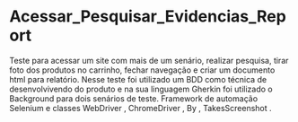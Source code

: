 # Acessar_Pesquisar_Evidencias_Report

Teste para acessar um site com mais de um senário, realizar pesquisa, tirar foto dos produtos no carrinho, fechar navegação e criar um documento html para relatório.
Nesse teste foi utilizado um BDD como técnica de desenvolvivendo do produto e na sua linguagem Gherkin foi utilizado o Background para dois senários de teste.
Framework de automação Selenium e classes WebDriver , ChromeDriver , By , TakesScreenshot .

